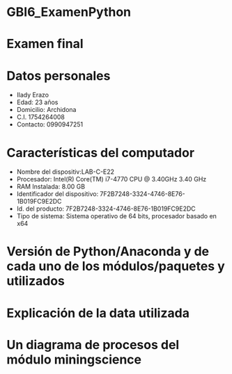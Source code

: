 # GBI6_ExamenPython
# Examen final
# Datos personales
- Ilady Erazo 
- Edad: 23 años 
- Domicilio: Archidona
- C.I. 1754264008
- Contacto: 0990947251
# Características del computador
 - Nombre del dispositiv:LAB-C-E22
 - Procesador: Intel(R) Core(TM) i7-4770 CPU @ 3.40GHz   3.40 GHz
 - RAM Instalada: 8.00 GB
 - Identificador del dispositivo: 7F2B7248-3324-4746-8E76-1B019FC9E2DC
 - Id. del producto: 7F2B7248-3324-4746-8E76-1B019FC9E2DC
 - Tipo de sistema: Sistema operativo de 64 bits, procesador basado en x64
 
# Versión de Python/Anaconda y de cada uno de los módulos/paquetes y utilizados
# Explicación de la data utilizada
# Un diagrama de procesos del módulo miningscience
